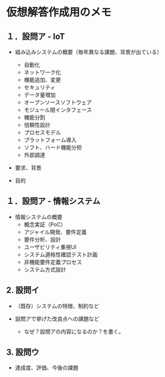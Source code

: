 # 仮想解答作成用のメモ

## １．設問ア - IoT
- 組み込みシステムの概要（毎年異なる課題、背景が出ている）
    - 自動化
    - ネットワーク化
    - 機能追加、変更
    - セキュリティ
    - データ量増加
    - オープンソースソフトウェア
    - モジュール間インタフェース
    - 機能分割
    - 信頼性設計
    - プロセスモデル
    - プラットフォーム導入
    - ソフト、ハード機能分担
    - 外部調達

- 要求、背景
- 目的

## １．設問ア - 情報システム
- 情報システムの概要
    - 概念実証（PoC）
    - アジャイル開発、要件定義
    - 要件分析、設計
    - ユーザビリティ重視UI
    - システム適格性確認テスト計画
    - 非機能要件定義プロセス
    - システム方式設計



## 2. 設問イ

- （既存）システムの特徴、制約など
- 設問アで挙げた改良点への課題など

    - なぜ？設問アの内容になるのか？を書く。

## 3. 設問ウ
- 達成度、評価、今後の課題